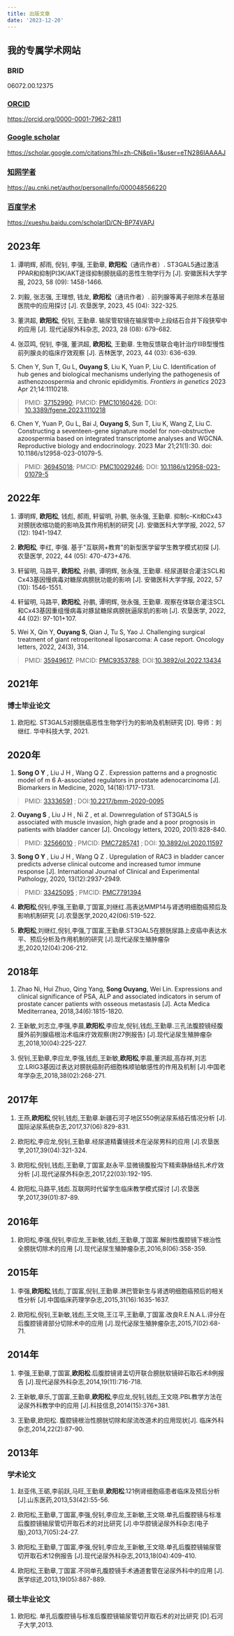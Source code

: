 ```yaml
---
title: 出版文章
date: '2023-12-20'
---
```


## 我的专属学术网站

### **BRID** 

06072.00.12375

### [**ORCID**](https://orcid.org/0000-0001-7962-2811)

https://orcid.org/0000-0001-7962-2811

### [**Google scholar**](https://scholar.google.com/citations?hl=zh-CN&pli=1&user=eTN286IAAAAJ)

https://scholar.google.com/citations?hl=zh-CN&pli=1&user=eTN286IAAAAJ

### [**知网学者**](https://au.cnki.net/author/personalInfo/000048566220)

https://au.cnki.net/author/personalInfo/000048566220

### [**百度学术**](https://xueshu.baidu.com/scholarID/CN-BP74VAPJ)

https://xueshu.baidu.com/scholarID/CN-BP74VAPJ

## 2023年

1.  谭明辉, 郝雨, 倪钊, 李强, 王勤章, **欧阳松**（通讯作者）. ST3GAL5通过激活PPAR和抑制PI3K/AKT途径抑制膀胱癌的恶性生物学行为 \[J\]. 安徽医科大学学报, 2023, 58 (09): 1458-1466.

2.  刘毅, 张志强, 王理想, 钱龙, **欧阳松**（通讯作者）. 前列腺等离子剜除术在基层医院中的应用探讨 \[J\]. 农垦医学, 2023, 45 (04): 322-325.

3.  董洪超, **欧阳松**, 倪钊, 王勤章. 输尿管软镜在输尿管中上段结石合并下段狭窄中的应用 \[J\]. 现代泌尿外科杂志, 2023, 28 (08): 679-682.

4.  张苡鸣, 倪钊, 李强, 董洪超, **欧阳松**, 王勤章. 生物反馈联合电针治疗ⅢB型慢性前列腺炎的临床疗效观察 \[J\]. 吉林医学, 2023, 44 (03): 636-639.

5.  Chen Y, Sun T, Gu L, **Ouyang S**, Liu K, Yuan P, Liu C. Identification of hub genes and biological mechanisms underlying the pathogenesis of asthenozoospermia and chronic epididymitis. *Frontiers in genetics* 2023 Apr 21;14:1110218.

>    PMID: [37152990](https://pubmed.ncbi.nlm.nih.gov/37152990/); PMCID: [PMC10160426](http://www.ncbi.nlm.nih.gov/pmc/articles/pmc10160426/); DOI: [10.3389/fgene.2023.1110218](https://doi.org/10.3389/fgene.2023.1110218)

6.  Chen Y, Yuan P, Gu L, Bai J, **Ouyang S**, Sun T, Liu K, Wang Z, Liu C. Constructing a seventeen-gene signature model for non-obstructive azoospermia based on integrated transcriptome analyses and WGCNA. Reproductive biology and endocrinology. 2023 Mar 21;21(1):30. doi: 10.1186/s12958-023-01079-5. 

> PMID: [36945018](https://pubmed.ncbi.nlm.nih.gov/36945018/); PMCID: [PMC10029246](http://www.ncbi.nlm.nih.gov/pmc/articles/pmc10029246/); DOI: [10.1186/s12958-023-01079-5](https://doi.org/10.1186/s12958-023-01079-5)

## 2022年

1.  谭明辉, **欧阳松**, 钱彪, 郝雨, 轩留明, 孙鹏, 张永强, 王勤章. 抑制c-Kit和Cx43对膀胱收缩功能的影响及其作用机制的研究 \[J\]. 安徽医科大学学报, 2022, 57 (12): 1941-1947.

2.  **欧阳松**, 李红, 李强. 基于"互联网+教育"的新型医学留学生教学模式初探 \[J\]. 农垦医学, 2022, 44 (05): 470-473+476.

3.  轩留明, 马路平, **欧阳松**, 孙鹏, 谭明辉, 张永强, 王勤章. 经尿道联合灌注SCL和Cx43基因慢病毒对糖尿病膀胱功能的影响 \[J\]. 安徽医科大学学报, 2022, 57 (10): 1546-1551.

4.  轩留明, 马路平, **欧阳松**, 孙鹏, 谭明辉, 张永强, 王勤章. 观察在体联合灌注SCL和Cx43基因重组慢病毒对豚鼠糖尿病膀胱逼尿肌的影响 \[J\]. 农垦医学, 2022, 44 (02): 97-101+107.

5.  Wei X, Qin Y, **Ouyang S**, Qian J, Tu S, Yao J. Challenging surgical treatment of giant retroperitoneal liposarcoma: A case report. Oncology letters, 2022, 24(3), 314.

> PMID: [35949617](https://pubmed.ncbi.nlm.nih.gov/35949617/); PMCID: [PMC9353788](http://www.ncbi.nlm.nih.gov/pmc/articles/pmc9353788/); DOI:[10.3892/ol.2022.13434](https://doi.org/10.3892/ol.2022.13434)

## 2021年

### 博士毕业论文

1.  欧阳松. ST3GAL5对膀胱癌恶性生物学行为的影响及机制研究 \[D\]. 导师：刘继红. 华中科技大学, 2021.

## 2020年

1.  **Song O Y** , Liu J H , Wang Q Z . Expression patterns and a prognostic model of m 6 A-associated regulators in prostate adenocarcinoma \[J\]. Biomarkers in Medicine, 2020, 14(18):1717-1731.
>PMID: [33336591](https://pubmed.ncbi.nlm.nih.gov/33336591/) ; DOI:[10.2217/bmm-2020-0095](https://doi.org/10.2217/bmm-2020-0095)

2.  **Ouyang S** , Liu J H , Ni Z , et al. Downregulation of ST3GAL5 is associated with muscle invasion, high grade and a poor prognosis in patients with bladder cancer \[J\]. Oncology letters, 2020, 20(1):828-840.
> PMID: [32566010](https://pubmed.ncbi.nlm.nih.gov/32566010/) ; PMCID: [PMC7285741](http://www.ncbi.nlm.nih.gov/pmc/articles/pmc7285741/) ; DOI: [10.3892/ol.2020.11597](https://doi.org/10.3892/ol.2020.11597)

3.  **Song O Y** , Liu J H , Wang Q Z . Upregulation of RAC3 in bladder cancer predicts adverse clinical outcome and increased tumor immune response \[J\]. International Journal of Clinical and Experimental Pathology, 2020, 13(12):2937-2949.
> PMID: [33425095](https://pubmed.ncbi.nlm.nih.gov/33425095/) ; PMCID: [PMC7791394](http://www.ncbi.nlm.nih.gov/pmc/articles/pmc7791394/)

4.  **欧阳松**,倪钊,李强,王勤章,丁国富,刘继红.高表达MMP14与肾透明细胞癌预后及影响机制研究 \[J\].农垦医学,2020,42(06):519-522.

5.  **欧阳松**,刘继红,倪钊,李强,丁国富,王勤章.ST3GAL5在膀胱尿路上皮癌中表达水平、预后分析及作用机制的研究 \[J\].现代泌尿生殖肿瘤杂志,2020,12(04):206-212.

## 2018年

1.  Zhao Ni, Hui Zhuo, Qing Yang, **Song Ouyang**, Wei Lin. Expressions and clinical significance of PSA, ALP and associated indicators in serum of prostate cancer patients with osseous metastasis \[J\]. Acta Medica Mediterranea, 2018,34(6):1815-1820.

2.  王新敏,刘志立,李强,李晨,**欧阳松**,李应龙,倪钊,钱彪,王勤章.三孔法腹腔镜经腹膜外前列腺癌根治术临床疗效观察(附27例报告) \[J\].现代泌尿生殖肿瘤杂志,2018,10(04):225-227.

3.  倪钊,王勤章,李应龙,李强,钱彪,王新敏,**欧阳松**,李晨,董洪超,高存祥,刘志立.LRIG3基因过表达对膀胱癌耐药细胞株顺铂敏感性的作用及机制 \[J\].中国老年学杂志,2018,38(02):268-271.

## 2017年

1.  王燕,**欧阳松**,倪钊,钱彪,王勤章.新疆石河子地区550例泌尿系结石情况分析 \[J\].国际泌尿系统杂志,2017,37(06):829-831.

2.  欧阳松,李应龙,倪钊,王勤章.经尿道精囊镜技术在泌尿男科的应用 \[J\].农垦医学,2017,39(04):321-324.

3.  欧阳松,倪钊,钱彪,王勤章,丁国富,赵永平.显微镜腹股沟下精索静脉结扎术疗效分析 \[J\].现代泌尿外科杂志,2017,22(03):192-195.

4.  欧阳松,马路平,钱彪.互联网时代留学生临床教学模式探讨 \[J\].农垦医学,2017,39(01):87-89.

## 2016年

1.  欧阳松,李强,倪钊,李应龙,王新敏,钱彪,王勤章,丁国富.解剖性腹腔镜下根治性全膀胱切除术的应用 \[J\].现代泌尿生殖肿瘤杂志,2016,8(06):358-359.

## 2015年

1.  李强,**欧阳松**,钱彪,丁国富,倪钊,王勤章.淋巴管新生与肾透明细胞癌预后的相关性分析 \[J\].中国临床药理学杂志,2015,31(16):1635-1637.

2.  欧阳松,倪钊,王新敏,钱彪,王文晓,王江平,王勤章,丁国富.改良R.E.N.A.L.评分在后腹腔镜肾部分切除术中的应用 \[J\].现代泌尿生殖肿瘤杂志,2015,7(02):68-71.

## 2014年

1.  李强,王勤章,丁国富,**欧阳松**.后腹腔镜肾盂切开联合膀胱软镜碎石取石术8例报告 \[J\].现代泌尿外科杂志,2014,19(11):716-718.

2.  王新敏,章乐,丁国富,王勤章,**欧阳松**,李应龙,倪钊,钱彪,王文晓.PBL教学方法在泌尿外科教学中的应用 \[J\].科技信息,2014(15):376+381.

3. 王勤章,欧阳松. 腹腔镜根治性膀胱切除和尿流改道术的应用现状[J]. 临床外科杂志,2014,22(2):87-90.

## 2013年

### 学术论文

1.  赵亚伟,王砺,李前跃,马旺,王勤章,**欧阳松**.121例肾细胞癌患者临床及预后分析 \[J\].山东医药,2013,53(42):55-56.

2.  欧阳松,王勤章,丁国富,李强,倪钊,李应龙,王新敏,王文晓.单孔后腹腔镜与标准后腹腔镜输尿管切开取石术的对比研究 \[J\].中华腔镜泌尿外科杂志(电子版),2013,7(05):24-27.

3.  欧阳松,王勤章,丁国富,李强,倪钊,李应龙,王新敏,王文晓.单孔后腹腔镜输尿管切开取石术12例报告 \[J\].现代泌尿外科杂志,2013,18(04):409-410.

4.  欧阳松,王勤章,丁国富.不同单孔腹腔镜手术通道套管在泌尿外科中的应用 \[J\].医学综述,2013,19(05):887-889.

### 硕士毕业论文

1.  欧阳松. 单孔后腹腔镜与标准后腹腔镜输尿管切开取石术的对比研究 \[D\].石河子大学,2013.
